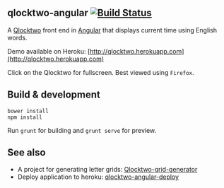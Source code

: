 ## qlocktwo-angular [![Build Status](https://travis-ci.org/zouzias/qlocktwo-angular.svg?branch=master)](https://travis-ci.org/zouzias/qlocktwo-angular)

A [Qlocktwo](http://www.qlocktwo.com) front end in [Angular](https://angularjs.org) that displays current time using English words.

Demo available on Heroku: [http://qlocktwo.herokuapp.com](http://qlocktwo.herokuapp.com)

Click on the Qlocktwo for fullscreen. Best viewed using `Firefox`.

## Build & development


```
bower install
npm install
```

Run `grunt` for building and `grunt serve` for preview. 

## See also

* A project for generating letter grids: [Qlocktwo-grid-generator](https://github.com/zouzias/qlocktwo-grid-generator.git)
* Deploy application to heroku: [qlocktwo-angular-deploy](https://github.com/zouzias/qlocktwo-angular-deploy)
